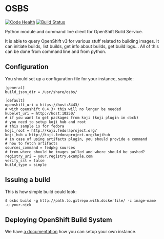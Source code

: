 # OSBS

[![Code Health](https://landscape.io/github/DBuildService/osbs/master/landscape.svg?style=flat)](https://landscape.io/github/DBuildService/osbs/master)
[![Build Status](https://travis-ci.org/DBuildService/osbs.svg?branch=master)](https://travis-ci.org/DBuildService/osbs)

Python module and command line client for OpenShift Build Service.

It is able to query OpenShift v3 for various stuff related to building images. It can initiate builds, list builds, get info about builds, get build logs... All of this can be done from command line and from python.

## Configuration

You should set up a configuration file for your instance, sample:

```
[general]
build_json_dir = /usr/share/osbs/

[default]
openshift_uri = https://host:8443/
# with openshift 0.4.3+ this will no longer be needed
kubelet_uri = http://host:10250/
# if you want to get packages from koji (koji plugin in dock)
# you need to setup koji hub and root
# this sample is for fedora
koji_root = http://koji.fedoraproject.org/
koji_hub = http://koji.fedoraproject.org/kojihub
# in case of using artifacts plugin, you should provide a command
# how to fetch artifacts
sources_command = fedpkg sources
# from where should be images pulled and where should be pushed?
registry_uri = your.registry.example.com
verify_ssl = false
build_type = simple
```

## Issuing a build

This is how simple build could look:
```
$ osbs build -g http://path.to.gitrepo.with.dockerfile/ -c image-name -u your-nick
```

## Deploying OpenShift Build System

We have [a documentation](https://github.com/DBuildService/osbs/blob/master/docs/osbs_instance_setup.md) how you can setup your own instance.
